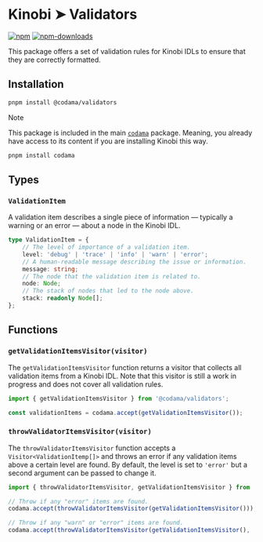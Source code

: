 # Kinobi ➤ Validators

[![npm][npm-image]][npm-url]
[![npm-downloads][npm-downloads-image]][npm-url]

[npm-downloads-image]: https://img.shields.io/npm/dm/@codama/validators.svg?style=flat
[npm-image]: https://img.shields.io/npm/v/@codama/validators.svg?style=flat&label=%40kinobi-so%2Fvalidators
[npm-url]: https://www.npmjs.com/package/@codama/validators

This package offers a set of validation rules for Kinobi IDLs to ensure that they are correctly formatted.

## Installation

```sh
pnpm install @codama/validators
```

> [!NOTE]
> This package is included in the main [`codama`](../library) package. Meaning, you already have access to its content if you are installing Kinobi this way.
>
> ```sh
> pnpm install codama
> ```

## Types

### `ValidationItem`

A validation item describes a single piece of information — typically a warning or an error — about a node in the Kinobi IDL.

```ts
type ValidationItem = {
    // The level of importance of a validation item.
    level: 'debug' | 'trace' | 'info' | 'warn' | 'error';
    // A human-readable message describing the issue or information.
    message: string;
    // The node that the validation item is related to.
    node: Node;
    // The stack of nodes that led to the node above.
    stack: readonly Node[];
};
```

## Functions

### `getValidationItemsVisitor(visitor)`

The `getValidationItemsVisitor` function returns a visitor that collects all validation items from a Kinobi IDL. Note that this visitor is still a work in progress and does not cover all validation rules.

```ts
import { getValidationItemsVisitor } from '@codama/validators';

const validationItems = codama.accept(getValidationItemsVisitor());
```

### `throwValidatorItemsVisitor(visitor)`

The `throwValidatorItemsVisitor` function accepts a `Visitor<ValidationItemp[]>` and throws an error if any validation items above a certain level are found. By default, the level is set to `'error'` but a second argument can be passed to change it.

```ts
import { throwValidatorItemsVisitor, getValidationItemsVisitor } from '@codama/validators';

// Throw if any "error" items are found.
codama.accept(throwValidatorItemsVisitor(getValidationItemsVisitor()));

// Throw if any "warn" or "error" items are found.
codama.accept(throwValidatorItemsVisitor(getValidationItemsVisitor(), 'warn'));
```

